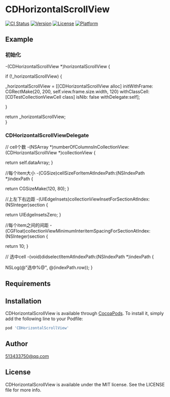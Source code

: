 # CDHorizontalScrollView

[![CI Status](https://img.shields.io/travis/513433750@qq.com/CDHorizontalScrollView.svg?style=flat)](https://travis-ci.org/513433750@qq.com/CDHorizontalScrollView)
[![Version](https://img.shields.io/cocoapods/v/CDHorizontalScrollView.svg?style=flat)](https://cocoapods.org/pods/CDHorizontalScrollView)
[![License](https://img.shields.io/cocoapods/l/CDHorizontalScrollView.svg?style=flat)](https://cocoapods.org/pods/CDHorizontalScrollView)
[![Platform](https://img.shields.io/cocoapods/p/CDHorizontalScrollView.svg?style=flat)](https://cocoapods.org/pods/CDHorizontalScrollView)

## Example

### 初始化


-(CDHorizontalScrollView *)horizontalScrollView {

if (!_horizontalScrollView) {

_horizontalScrollView = [[CDHorizontalScrollView alloc] initWithFrame: CGRectMake(20, 200, self.view.frame.size.width, 120) withClassCell:[CDTestCollectionViewCell class] isNib: false withDelegate:self];

   }

   return _horizontalScrollView;        
   }


### CDHorizontalScrollViewDelegate

// cell个数
-(NSArray *)numberOfColumnsInCollectionView:(CDHorizontalScrollView *)collectionView {


return self.dataArray;
    }


//每个item大小
-(CGSize)cellSizeForItemAtIndexPath:(NSIndexPath *)indexPath {


  return CGSizeMake(120, 80);
   }

//上左下右边距
-(UIEdgeInsets)collectionViewInsetForSectionAtIndex:(NSInteger)section {

   return UIEdgeInsetsZero;
   }

//每个item之间的间距
-(CGFloat)collectionViewMinimumInteritemSpacingForSectionAtIndex:(NSInteger)section {

  return 10;
  }

// 选中cell
-(void)didselectItemAtIndexPath:(NSIndexPath *)indexPath {


   NSLog(@"选中%@", @(indexPath.row));
    }


## Requirements

## Installation

CDHorizontalScrollView is available through [CocoaPods](https://cocoapods.org). To install
it, simply add the following line to your Podfile:

```ruby
pod 'CDHorizontalScrollView'
```

## Author

 513433750@qq.com

## License

CDHorizontalScrollView is available under the MIT license. See the LICENSE file for more info.
